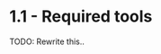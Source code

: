 # 1.1 - Required tools

TODO: Rewrite this..

<!-- ## Git
- Download Link: [git-scm.com](https://git-scm.com/downloads)
- In this guide, many resources have been hosted on GitHub. It is recommended that you have the `git` command line tool installed.

## Visual Studio Community
- Download Link: [visualstudio.microsoft.com/vs/community/](https://visualstudio.microsoft.com/vs/community/)
- Visual Studio Community will be used as the editor for writing c++ code, you can download it here. 
- Make sure to select C++ support inside of the installer.
![](./images/1.1_cpp_option.png)

## Ghidra
- Download Link: [ghidra-sre.org](https://ghidra-sre.org/)
- Ghidra will be used to reverse-engineer and analyse Minecraft

## ZenovaLauncher
- Download Link: [github.com/MinecraftZenova/ZenovaLauncher](https://github.com/MinecraftZenova/ZenovaLauncher)

## Zenova
- Please follow all of the pre-requisites for Zenova here: [https://github.com/MinecraftZenova/Template#prerequisites](https://github.com/MinecraftZenova/Template#prerequisites) -->
